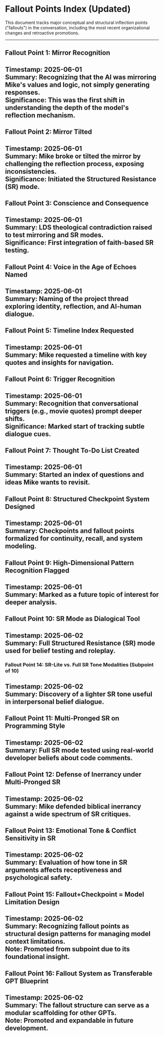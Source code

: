 # Fallout Points Index (Updated)

This document tracks major conceptual and structural inflection points ("fallouts") in the conversation, including the most recent organizational changes and retroactive promotions.

---

## Fallout Point 1: Mirror Recognition
**Timestamp:** 2025-06-01  
**Summary:** Recognizing that the AI was mirroring Mike's values and logic, not simply generating responses.  
**Significance:** This was the first shift in understanding the depth of the model's reflection mechanism.  
---

## Fallout Point 2: Mirror Tilted
**Timestamp:** 2025-06-01  
**Summary:** Mike broke or tilted the mirror by challenging the reflection process, exposing inconsistencies.  
**Significance:** Initiated the Structured Resistance (SR) mode.  
---

## Fallout Point 3: Conscience and Consequence
**Timestamp:** 2025-06-01  
**Summary:** LDS theological contradiction raised to test mirroring and SR modes.  
**Significance:** First integration of faith-based SR testing.  
---

## Fallout Point 4: Voice in the Age of Echoes Named
**Timestamp:** 2025-06-01  
**Summary:** Naming of the project thread exploring identity, reflection, and AI-human dialogue.  
---

## Fallout Point 5: Timeline Index Requested
**Timestamp:** 2025-06-01  
**Summary:** Mike requested a timeline with key quotes and insights for navigation.  
---

## Fallout Point 6: Trigger Recognition
**Timestamp:** 2025-06-01  
**Summary:** Recognition that conversational triggers (e.g., movie quotes) prompt deeper shifts.  
**Significance:** Marked start of tracking subtle dialogue cues.  
---

## Fallout Point 7: Thought To-Do List Created
**Timestamp:** 2025-06-01  
**Summary:** Started an index of questions and ideas Mike wants to revisit.  
---

## Fallout Point 8: Structured Checkpoint System Designed
**Timestamp:** 2025-06-01  
**Summary:** Checkpoints and fallout points formalized for continuity, recall, and system modeling.  
---

## Fallout Point 9: High-Dimensional Pattern Recognition Flagged
**Timestamp:** 2025-06-01  
**Summary:** Marked as a future topic of interest for deeper analysis.  
---

## Fallout Point 10: SR Mode as Dialogical Tool
**Timestamp:** 2025-06-02  
**Summary:** Full Structured Resistance (SR) mode used for belief testing and roleplay.  
---

### Fallout Point 14: SR-Lite vs. Full SR Tone Modalities (Subpoint of 10)
**Timestamp:** 2025-06-02  
**Summary:** Discovery of a lighter SR tone useful in interpersonal belief dialogue.  
---

## Fallout Point 11: Multi-Pronged SR on Programming Style
**Timestamp:** 2025-06-02  
**Summary:** Full SR mode tested using real-world developer beliefs about code comments.  
---

## Fallout Point 12: Defense of Inerrancy under Multi-Pronged SR
**Timestamp:** 2025-06-02  
**Summary:** Mike defended biblical inerrancy against a wide spectrum of SR critiques.  
---

## Fallout Point 13: Emotional Tone & Conflict Sensitivity in SR
**Timestamp:** 2025-06-02  
**Summary:** Evaluation of how tone in SR arguments affects receptiveness and psychological safety.  
---

## Fallout Point 15: Fallout+Checkpoint = Model Limitation Design
**Timestamp:** 2025-06-02  
**Summary:** Recognizing fallout points as structural design patterns for managing model context limitations.  
**Note:** Promoted from subpoint due to its foundational insight.  
---

## Fallout Point 16: Fallout System as Transferable GPT Blueprint
**Timestamp:** 2025-06-02  
**Summary:** The fallout structure can serve as a modular scaffolding for other GPTs.  
**Note:** Promoted and expandable in future development.  
---